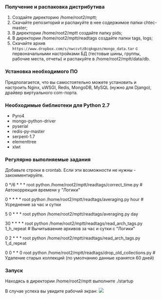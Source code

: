 ### Получение и распаковка дистрибутива

1. Создайте директорию /home/root2/mptt;
2. Скачайте репозиторий и распакуйте в нее содержимое папки chtec-master;
3. В директории /home/root2/mptt создайте папку pids;
4. В директории /home/root2/mptt/readtags создайте папки tags, logs;
5. Скачайте архив `https://www.dropbox.com/s/nwccvtz8cqkqpzn/mongo_data.tar` с первоначальными настройками БД (тестовые шины, группы, рабочие места, отчеты) и распакуйте в /home/root2/mptt/data/db.

### Установка необходимого ПО

Предполагается, что вы самостоятельно можете установить и настроить Nginx, uWSGI, Redis, MongoDB, MySQL (нужно для Django), драйвер виртуального com-порта.

### Необходимые библиотеки для Python 2.7
* Pyro4
* mongo-python-driver
* pyserial
* redis-py-master
* serpent-1.7
* elementtree
* xlwt

### Регулярно выполняемые задания

Добавьте строки в crontab. Если эти возможности не нужны - закомментируйте.

0 */6 * * * root python /home/root2/mptt/readtags/correct_time.py # Автокоррекция времени у "Логики"

0 * * * * root python /home/root2/mptt/readtags/averaging.py hour # Усреднение за час и сутки

5 0 * * * root python /home/root2/mptt/readtags/averaging.py day

30 * * * * root python /home/root2/mptt/readtags/read_arch_tags.py 1_h_repeat # Вычитываение архивов за час и сутки с "Логики"

0 2 * * * root python /home/root2/mptt/readtags/read_arch_tags.py 1_d_repeat

0 0 * * 0 root python /home/root2/mptt/readtags/drop_old_collections.py # Удаление старых коллекций (по умолчанию данные хранятся 60 дней)


### Запуск
Находясь в директории /home/root2/mptt выполните ./startup

В случае успеха вы увидите рабочий экран:
![](https://www.dropbox.com/s/hprdvk5i1uys4zr/%D0%A1%D0%BA%D1%80%D0%B8%D0%BD%D1%88%D0%BE%D1%82%202014-08-05%2014.11.30.png)
